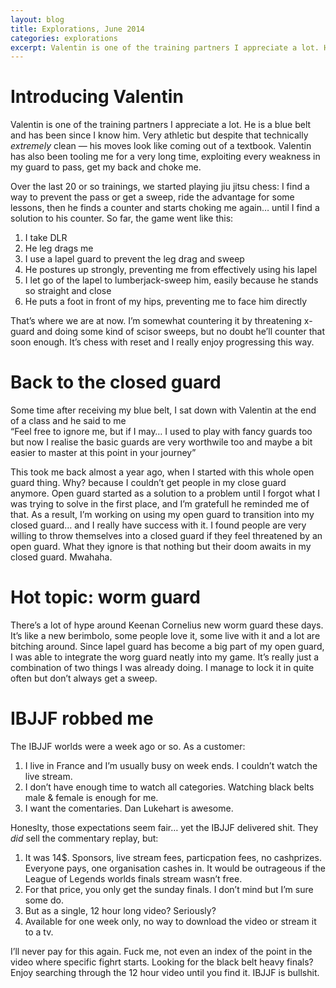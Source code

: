 ```yaml
---
layout: blog
title: Explorations, June 2014
categories: explorations
excerpt: Valentin is one of the training partners I appreciate a lot. He is a blue belt and has been since I know him. Very athletic but despite that technically *extremely* clean -- his moves look like coming out of a textbook. Valentin has also been tooling me for a very long time, exploiting every weakness in my guard to pass, get my back and choke me.
---
```

# Introducing Valentin

Valentin is one of the training partners I appreciate a lot. He is a blue belt and has been since I know him. Very athletic but despite that technically *extremely* clean — his moves look like coming out of a textbook. Valentin has also been tooling me for a very long time, exploiting every weakness in my guard to pass, get my back and choke me.

Over the last 20 or so trainings, we started playing jiu jitsu chess: I find a way to prevent the pass or get a sweep, ride the advantage for some lessons, then he finds a counter and starts choking me again… until I find a solution to his counter. So far, the game went like this:

1. I take DLR
2. He leg drags me
3. I use a lapel guard to prevent the leg drag and sweep
4. He postures up strongly, preventing me from effectively using his lapel
5. I let go of the lapel to lumberjack-sweep him, easily because he stands so straight and close
6. He puts a foot in front of my hips, preventing me to face him directly

That’s where we are at now. I’m somewhat countering it by threatening x-guard and doing some kind of scisor sweeps, but no doubt he’ll counter that soon enough. It’s chess with reset and I really enjoy progressing this way.

# Back to the closed guard

Some time after receiving my blue belt, I sat down with Valentin at the end of a class and he said to me  
“Feel free to ignore me, but if I may… I used to play with fancy guards too but now I realise the basic guards are very worthwile too and maybe a bit easier to master at this point in your journey”

This took me back almost a year ago, when I started with this whole open guard thing. Why? because I couldn’t get people in my close guard anymore. Open guard started as a solution to a problem until I forgot what I was trying to solve in the first place, and I’m gratefull he reminded me of that. As a result, I’m working on using my open guard to transition into my closed guard… and I really have success with it. I found people are very willing to throw themselves into a closed guard if they feel threatened by an open guard. What they ignore is that nothing but their doom awaits in my closed guard. Mwahaha.

# Hot topic: worm guard

There’s a lot of hype around Keenan Cornelius new worm guard these days. It’s like a new berimbolo, some people love it, some live with it and a lot are bitching around. Since lapel guard has become a big part of my open guard, I was able to integrate the worg guard neatly into my game. It’s really just a combination of two things I was already doing. I manage to lock it in quite often but don’t always get a sweep.

# IBJJF robbed me

The IBJJF worlds were a week ago or so. As a customer:

1. I live in France and I’m usually busy on week ends. I couldn’t watch the live stream.
2. I don’t have enough time to watch all categories. Watching black belts male & female is enough for me.
3. I want the comentaries. Dan Lukehart is awesome.

Honeslty, those expectations seem fair… yet the IBJJF delivered shit. They *did* sell the commentary replay, but:

1. It was 14$. Sponsors, live stream fees, particpation fees, no cashprizes. Everyone pays, one organisation cashes in. It would be outrageous if the League of Legends worlds finals stream wasn’t free.
2. For that price, you only get the sunday finals. I don’t mind but I’m sure some do.
3. But as a single, 12 hour long video? Seriously?
4. Available for one week only, no way to download the video or stream it to a tv.

I’ll never pay for this again. Fuck me, not even an index of the point in the video where specific fighrt starts. Looking for the black belt heavy finals? Enjoy searching through the 12 hour video until you find it. IBJJF is bullshit.